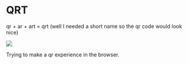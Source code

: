 # QRT
qr + ar + art = qrt
(well I needed a short name so the qr code would look nice)

![](qrcode.png)

Trying to make a qr experience in the browser.